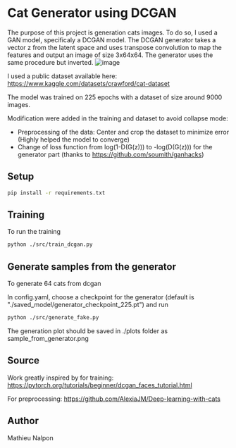 # Cat Generator using DCGAN
The purpose of this project is generation cats images. To do so, I used a GAN model, specificaly a DCGAN model.
The DCGAN generator takes a vector z from the latent space and uses transpose convolution to map the features and output an image of size 3x64x64. The generator uses the same procedure but inverted.
![image](https://github.com/MathieuNlp/cat_gen/assets/78492189/432ddd64-f67f-426e-bee0-0184461d1866)

I used a public dataset available here: https://www.kaggle.com/datasets/crawford/cat-dataset

The model was trained on 225 epochs with a dataset of size around 9000 images. 

Modification were added in the training and dataset to avoid collapse mode:
- Preprocessing of the data: Center and crop the dataset to minimize error (Highly helped the model to converge)
- Change of loss function from log(1-D(G(z))) to -log(D(G(z))) for the generator part (thanks to https://github.com/soumith/ganhacks)
## Setup
```sh
pip install -r requirements.txt
```
## Training
To run the training
```sh
python ./src/train_dcgan.py
```
## Generate samples from the generator
To generate 64 cats from dcgan

In config.yaml, choose a checkpoint for the generator (default is "./saved_model/generator_checkpoint_225.pt")
and run
```sh
python ./src/generate_fake.py
```
The generation plot should be saved in ./plots folder as sample_from_generator.png

## Source
Work greatly inspired by for training: https://pytorch.org/tutorials/beginner/dcgan_faces_tutorial.html

For preprocessing: https://github.com/AlexiaJM/Deep-learning-with-cats

## Author
Mathieu Nalpon
